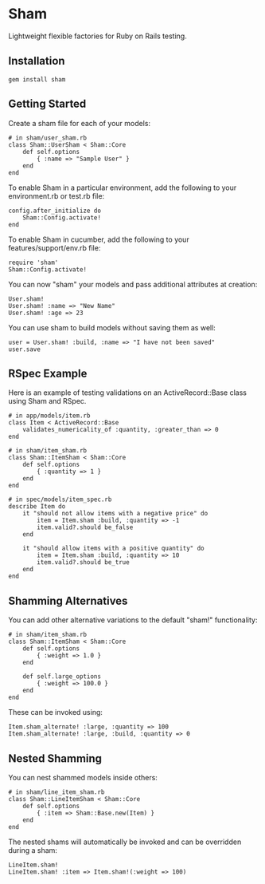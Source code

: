 # Sham

Lightweight flexible factories for Ruby on Rails testing.

## Installation

    gem install sham

## Getting Started

Create a sham file for each of your models:

    # in sham/user_sham.rb
    class Sham::UserSham < Sham::Core
        def self.options
            { :name => "Sample User" }
        end
    end

To enable Sham in a particular environment, add the following to your environment.rb or test.rb file:

    config.after_initialize do
        Sham::Config.activate!
    end
    
To enable Sham in cucumber, add the following to your features/support/env.rb file:

    require 'sham'
    Sham::Config.activate!    

You can now "sham" your models and pass additional attributes at creation:

    User.sham!
    User.sham! :name => "New Name"
    User.sham! :age => 23
    
You can use sham to build models without saving them as well:

    user = User.sham! :build, :name => "I have not been saved"
    user.save
    
## RSpec Example

Here is an example of testing validations on an ActiveRecord::Base class using Sham and RSpec.

    # in app/models/item.rb
    class Item < ActiveRecord::Base
        validates_numericality_of :quantity, :greater_than => 0
    end

    # in sham/item_sham.rb
    class Sham::ItemSham < Sham::Core
        def self.options
            { :quantity => 1 }
        end
    end

    # in spec/models/item_spec.rb
    describe Item do
        it "should not allow items with a negative price" do
            item = Item.sham :build, :quantity => -1
            item.valid?.should be_false
        end
        
        it "should allow items with a positive quantity" do
            item = Item.sham :build, :quantity => 10
            item.valid?.should be_true
        end
    end
    
## Shamming Alternatives

You can add other alternative variations to the default "sham!" functionality:

    # in sham/item_sham.rb
    class Sham::ItemSham < Sham::Core
        def self.options
            { :weight => 1.0 }
        end
        
        def self.large_options
            { :weight => 100.0 }
        end
    end
    
These can be invoked using:

    Item.sham_alternate! :large, :quantity => 100
    Item.sham_alternate! :large, :build, :quantity => 0
    
## Nested Shamming

You can nest shammed models inside others:

    # in sham/line_item_sham.rb
    class Sham::LineItemSham < Sham::Core
        def self.options
            { :item => Sham::Base.new(Item) }
        end
    end

The nested shams will automatically be invoked and can be overridden during a sham:

    LineItem.sham!
    LineItem.sham! :item => Item.sham!(:weight => 100)